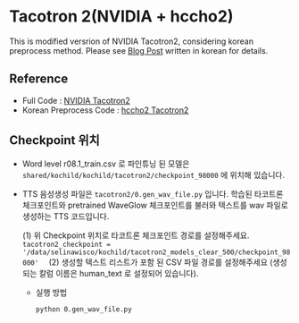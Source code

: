 # Tacotron 2(NVIDIA + hccho2)
This is modified versrion of NVIDIA Tacotron2, considering korean preprocess method.
Please see [Blog Post](https://joungheekim.github.io/2021/04/01/code-review/) written in korean for details.

## Reference
- Full Code : [NVIDIA Tacotron2](https://github.com/JoungheeKim/tacotron2)
- Korean Preprocess Code : [hccho2 Tacotron2](https://github.com/hccho2/Tacotron2-Wavenet-Korean-TTS)

## Checkpoint 위치
- Word level r08.1_train.csv 로 파인튜닝 된 모델은
`
shared/kochild/kochild/tacotron2/checkpoint_98000
`
에 위치해 있습니다.

- TTS 음성생성 파일은 
`
tacotron2/0.gen_wav_file.py
`
입니다. 
학습된 타코트론 체크포인트와 pretrained WaveGlow 체크포인트를 불러와 텍스트를 wav 파일로 생성하는 TTS 코드입니다.

    (1) 위 Checkpoint 위치로 타코트론 체크포인트 경로를 설정해주세요.
    `
    tacotron2_checkpoint = '/data/selinawisco/kochild/tacotron2_models_clear_500/checkpoint_98000'  
    `
    (2) 생성할 텍스트 리스트가 포함 된 CSV 파일 경로를 설정해주세요 (생성되는 칼럼 이름은 human_text 로 설정되어 있습니다).

    - 실행 방법
        ```
        python 0.gen_wav_file.py
        ```

